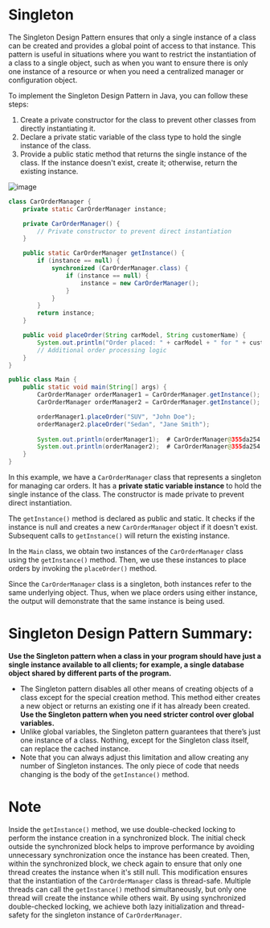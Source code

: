# Singleton
The Singleton Design Pattern ensures that only a single instance of a class can be created and provides a global point of access to that instance. This pattern is useful in situations where you want to restrict the instantiation of a class to a single object, such as when you want to ensure there is only one instance of a resource or when you need a centralized manager or configuration object.

To implement the Singleton Design Pattern in Java, you can follow these steps:

1. Create a private constructor for the class to prevent other classes from directly instantiating it.
2. Declare a private static variable of the class type to hold the single instance of the class.
3. Provide a public static method that returns the single instance of the class. If the instance doesn't exist, create it; otherwise, return the existing instance.

![image](https://github.com/boushphong/Design-Patterns/assets/59940078/30ae3f8c-4d29-4eeb-b685-cf043396c3bf)

```java
class CarOrderManager {
    private static CarOrderManager instance;

    private CarOrderManager() {
        // Private constructor to prevent direct instantiation
    }

    public static CarOrderManager getInstance() {
        if (instance == null) {
            synchronized (CarOrderManager.class) {
                if (instance == null) {
                    instance = new CarOrderManager();
                }
            }
        }
        return instance;
    }

    public void placeOrder(String carModel, String customerName) {
        System.out.println("Order placed: " + carModel + " for " + customerName);
        // Additional order processing logic
    }
}

public class Main {
    public static void main(String[] args) {
        CarOrderManager orderManager1 = CarOrderManager.getInstance();
        CarOrderManager orderManager2 = CarOrderManager.getInstance();

        orderManager1.placeOrder("SUV", "John Doe");
        orderManager2.placeOrder("Sedan", "Jane Smith");
        
        System.out.println(orderManager1);  # CarOrderManager@355da254
        System.out.println(orderManager2);  # CarOrderManager@355da254
    }
}
```

In this example, we have a `CarOrderManager` class that represents a singleton for managing car orders. It has a **private static variable instance** to hold the single instance of the class. The constructor is made private to prevent direct instantiation.

The `getInstance()` method is declared as public and static. It checks if the instance is null and creates a new `CarOrderManager` object if it doesn't exist. Subsequent calls to `getInstance()` will return the existing instance.

In the `Main` class, we obtain two instances of the `CarOrderManager` class using the `getInstance()` method. Then, we use these instances to place orders by invoking the `placeOrder()` method.

Since the `CarOrderManager` class is a singleton, both instances refer to the same underlying object. Thus, when we place orders using either instance, the output will demonstrate that the same instance is being used.

# Singleton Design Pattern Summary:
**Use the Singleton pattern when a class in your program should have just a single instance available to all clients; for example, a single database object shared by different parts of the program.**
- The Singleton pattern disables all other means of creating objects of a class except for the special creation method. This method either creates a new object or returns an existing one if it has already been created.
**Use the Singleton pattern when you need stricter control over global variables.**
- Unlike global variables, the Singleton pattern guarantees that there’s just one instance of a class. Nothing, except for the Singleton class itself, can replace the cached instance.
- Note that you can always adjust this limitation and allow creating any number of Singleton instances. The only piece of code that needs changing is the body of the `getInstance()` method.

# Note
Inside the `getInstance()` method, we use double-checked locking to perform the instance creation in a synchronized block. The initial check outside the synchronized block helps to improve performance by avoiding unnecessary synchronization once the instance has been created. Then, within the synchronized block, we check again to ensure that only one thread creates the instance when it's still null. This modification ensures that the instantiation of the `CarOrderManager` class is thread-safe. Multiple threads can call the `getInstance()` method simultaneously, but only one thread will create the instance while others wait. By using synchronized double-checked locking, we achieve both lazy initialization and thread-safety for the singleton instance of `CarOrderManager`.
